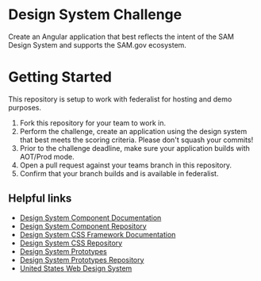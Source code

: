 # Design System Challenge

Create an Angular application that best reflects the intent of the SAM Design System and supports the SAM.gov ecosystem.

# Getting Started
This repository is setup to work with federalist for hosting and demo purposes.

 1. Fork this repository for your team to work in.
 2. Perform the challenge, create an application using the design system that best meets the scoring criteria. Please don't squash your commits! 
 3. Prior to the challenge deadline, make sure your application builds with AOT/Prod mode.
 4. Open a pull request against your teams branch in this repository. 
 5. Confirm that your branch builds and is available in federalist.


## Helpful links

 - [Design System Component Documentation](https://cg-fa19003e-5296-4960-ac2e-caccfeb620ac.app.cloud.gov/site/gsa/sam-design-system)
 - [Design System Component Repository](https://github.com/GSA/sam-design-system)
 - [Design System CSS Framework Documentation](https://federalist-0ad5a602-ca98-4a7e-8d6e-d9ece7bc4cf8.app.cloud.gov/site/gsa/sam-styles/)
 - [Design System CSS Repository](https://github.com/GSA/sam-styles)
 - [Design System Prototypes](https://federalist-e1ade7fb-52e9-46c3-b273-1ab1fd05e2fa.app.cloud.gov/site/gsa/sam-prototypes/)
 - [Design System Prototypes Repository](https://github.com/GSA/sam-prototypes)
 - [United States Web Design System](https://designsystem.digital.gov/)

